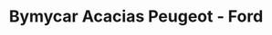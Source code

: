 ---
title: "Bymycar Acacias Peugeot - Ford"
url: /les-acacias/bymycar-acacias-peugeot-ford/
shop: Autohaus
---